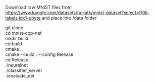 Download raw MNIST files from https://www.kaggle.com/datasets/hojjatk/mnist-dataset?select=t10k-labels.idx1-ubyte and place into /data folder

git clone                                                  
cd mnist-cpp-net                          
mkdir build                              
cd build                                      
cmake ..                                              
cmake --build . --config Release                                      
cd Release                                              
./neuralnet                                          
./classifier_server                                      
./evaluate_net                                  


